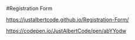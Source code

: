 #Registration Form

https://justalbertcode.github.io/Registration-Form/

https://codepen.io/JustAlbertCode/pen/abYYodw


